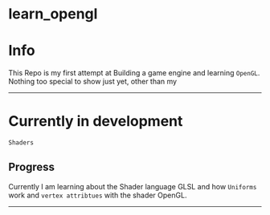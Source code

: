# learn_opengl

# Info
This Repo is my first attempt at Building a game engine and learning `OpenGL`.
Nothing too special to show just yet, other than my

---

# Currently in development
`Shaders` 
## Progress
Currently I am learning about the Shader language GLSL and how `Uniforms` work and `vertex attribtues` with the shader OpenGL.

---